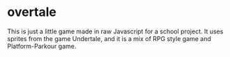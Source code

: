 # overtale
This is just a little game made in raw Javascript for a school project. It uses sprites from the game Undertale, and it is a mix of RPG style game and Platform-Parkour game. 
